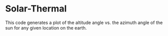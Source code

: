 # Solar-Thermal
This code generates a plot of the altitude angle vs. the azimuth angle of the sun for any given location on the earth. 
